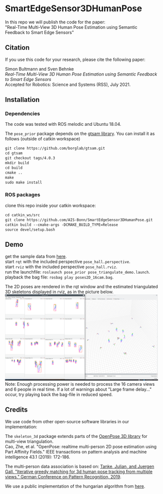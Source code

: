 # SmartEdgeSensor3DHumanPose
In this repo we will publish the code for the paper:<br>
"Real-Time Multi-View 3D Human Pose Estimation using Semantic Feedback to Smart Edge Sensors"

## Citation
If you use this code for your research, please cite the following paper:

Simon Bultmann and Sven Behnke<br>
*Real-Time Multi-View 3D Human Pose Estimation using Semantic Feedback to Smart Edge Sensors*<br>
Accepted for Robotics: Science and Systems (RSS), July 2021.

## Installation
### Dependencies
The code was tested with ROS melodic and Ubuntu 18.04.

The `pose_prior` package depends on the [gtsam library](https://github.com/borglab/gtsam).
You can install it as follows (outside of catkin workspace)
```
git clone https://github.com/borglab/gtsam.git
cd gtsam
git checkout tags/4.0.3
mkdir build
cd build
cmake ..
make
sudo make install
```

### ROS packages
clone this repo inside your catkin workspace:
```
cd catkin_ws/src
git clone https://github.com/AIS-Bonn/SmartEdgeSensor3DHumanPose.git
catkin build --cmake-args -DCMAKE_BUILD_TYPE=Release
source devel/setup.bash
```

## Demo
get the sample data from [here](https://uni-bonn.sciebo.de/s/A00aklgwgyWBRS5).\
start `rqt` with the included perspective `pose_hall.perspective`.\
start `rviz` with the included perspective `pose_hall.rviz`.\
run the launchfile: `roslaunch pose_prior pose_triangulate_demo.launch`.\
playback the bag file: `rosbag play poses2D_16cam.bag`.

The 2D poses are rendered in the rqt window and the estimated triangulated 3D skeletons displayed in rviz, as in the picture below.
![demo rqt rviz views](rqtrvizview.png)
Note: Enough processing power is needed to process the 16 camera views and 6 people in real time. If a lot of warnings about "Large frame delay..." occur, try playing back the bag-file in reduced speed.


## Credits
We use code from other open-source software libraries in our implementation:

The `skeleton_3d` package extends parts of the [OpenPose 3D library](https://github.com/CMU-Perceptual-Computing-Lab/openpose/blob/master/doc/advanced/3d_reconstruction_module.md) for multi-view triangulation.\
Cao, Zhe, et al. "OpenPose: realtime multi-person 2D pose estimation using Part Affinity Fields." IEEE transactions on pattern analysis and machine intelligence 43.1 (2019): 172-186.

The multi-person data association is based on: [Tanke, Julian, and Juergen Gall. "Iterative greedy matching for 3d human pose tracking from multiple views." German Conference on Pattern Recognition, 2019](https://github.com/jutanke/mv3dpose).

We use a public implementation of the hungarian algorithm from [here](https://github.com/mcximing/hungarian-algorithm-cpp).
